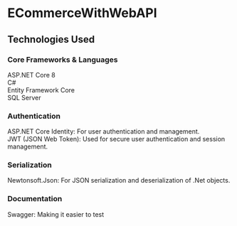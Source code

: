 # ECommerceWithWebAPI

## Technologies Used

### Core Frameworks & Languages

ASP.NET Core 8 <br />
C# <br />
Entity Framework Core <br />
SQL Server 

### Authentication

ASP.NET Core Identity: For user authentication and management. <br />
JWT (JSON Web Token): Used for secure user authentication and session management.

### Serialization

Newtonsoft.Json: For JSON serialization and deserialization of .Net objects.

### Documentation

Swagger: Making it easier to test
